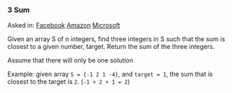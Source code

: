 ### 3 Sum

Asked in: [Facebook](#) [Amazon](#) [Microsoft](#)

Given an array S of n integers, find three integers in S such that the sum is closest to a given number, target. 
Return the sum of the three integers.

Assume that there will only be one solution

Example: 
given array `S = {-1 2 1 -4}`, and `target = 1`, the sum that is closest to the target is `2`. (`-1 + 2 + 1 = 2`)